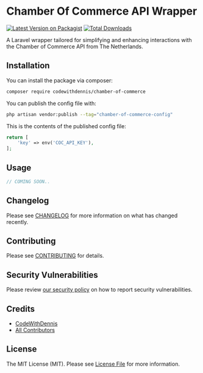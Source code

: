 # Chamber Of Commerce API Wrapper

[![Latest Version on Packagist](https://img.shields.io/packagist/v/codewithdennis/chamberofcommerce.svg?style=flat-square)](https://packagist.org/packages/codewithdennis/chamberofcommerce)
[![Total Downloads](https://img.shields.io/packagist/dt/codewithdennis/chamberofcommerce.svg?style=flat-square)](https://packagist.org/packages/codewithdennis/chamberofcommerce)

A Laravel wrapper tailored for simplifying and enhancing interactions with the Chamber of Commerce API from The Netherlands.

## Installation

You can install the package via composer:

```bash
composer require codewithdennis/chamber-of-commerce
```

You can publish the config file with:

```bash
php artisan vendor:publish --tag="chamber-of-commerce-config"
```

This is the contents of the published config file:

```php
return [
    'key' => env('COC_API_KEY'),
];
```

## Usage

```php
// COMING SOON..
```

## Changelog

Please see [CHANGELOG](CHANGELOG.md) for more information on what has changed recently.

## Contributing

Please see [CONTRIBUTING](CONTRIBUTING.md) for details.

## Security Vulnerabilities

Please review [our security policy](../../security/policy) on how to report security vulnerabilities.

## Credits

- [CodeWithDennis](https://github.com/CodeWithDennis)
- [All Contributors](../../contributors)

## License

The MIT License (MIT). Please see [License File](LICENSE.md) for more information.
